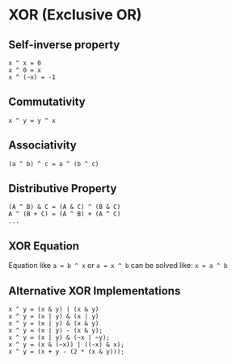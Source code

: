 # XOR  (Exclusive OR)

## Self-inverse property

```
x ^ x = 0
x ^ 0 = x
x ^ (~x) = -1
```

## Commutativity

```
x ^ y = y ^ x
```

## Associativity

```
(a ^ b) ^ c = a ^ (b ^ c)
```

## Distributive Property

```
(A ^ B) & C = (A & C) ^ (B & C)
A ^ (B + C) = (A ^ B) + (A ^ C)
...
```

## XOR Equation
Equation like `a = b ^ x` or `a = x ^ b` can be solved like: `x = a ^ b`

## Alternative XOR Implementations

```
x ^ y = (x & y) | (x & y)
x ^ y = (x | y) & (x | y)
x ^ y = (x | y) & (x & y)
x ^ y = (x | y) - (x & y);
x ^ y = (x | y) & (~x | ~y);
x ^ y = (x & (~x)) | ((~x) & x);
x ^ y = (x + y - (2 * (x & y)));
```

